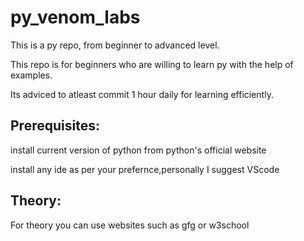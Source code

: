 # py_venom_labs
This is a py repo, from beginner to advanced level.

This repo is for beginners who are willing to learn py with the help of examples.  

Its adviced to atleast commit 1 hour daily for learning efficiently.

## Prerequisites:  

install current version of python from python's official website  

install any ide as per your prefernce,personally I suggest VScode

## Theory:  

For theory you can use websites such as gfg or w3school
